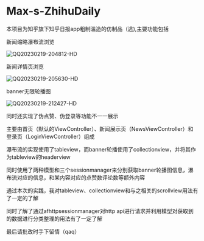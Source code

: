 # Max-s-ZhihuDaily
本项目为知乎旗下知乎日报app粗制滥造的仿制品（逃),主要功能包括

新闻缩略瀑布流浏览

![QQ20230219-204812-HD](https://user-images.githubusercontent.com/114380848/219949261-1c0cf52d-70ef-49ca-b620-3c71a204adcf.gif)

新闻详情页浏览

![QQ20230219-205630-HD](https://user-images.githubusercontent.com/114380848/219949385-1322d51d-639e-4511-9de0-fcc360f690f0.gif)

banner无限轮播图

![QQ20230219-212427-HD](https://user-images.githubusercontent.com/114380848/219950988-fc041d81-0c06-4fcc-88d0-b7fd473539e4.gif)

同时还实现了伪点赞、伪登录等功能不一一展示

主要由首页（默认的ViewController）、新闻展示页（NewsViewController）和登录页（LoginViewController）组成

瀑布流的实现使用了tableview，而banner轮播使用了collectionview，并将其作为tableview的headerview

同时使用了两种模型和三个sessionmanager来分别获取banner轮播图信息，瀑布流对应的信息，和某内容对应的点赞数评论数等额外内容

通过本次的实践，我对tableview、collectionview和与之相关的scrollview用法有了一定的了解

同时了解了通过afhttpsessionmanager对http api进行请求并利用模型对获取到的数据进行分类整理的用法有了一定了解

最后请批改时手下留情（qaq）
